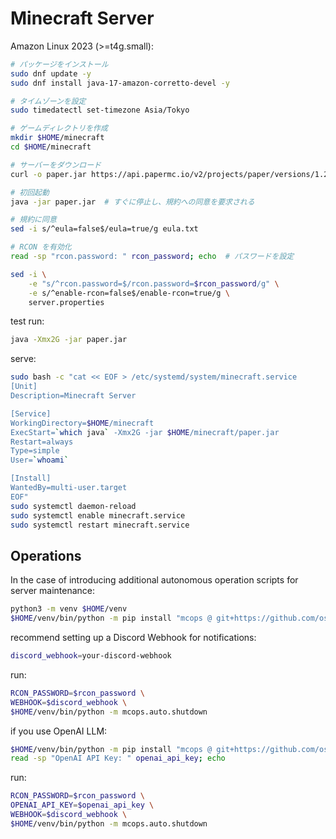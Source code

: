 # Minecraft Server

Amazon Linux 2023 (>=t4g.small):

```sh
# パッケージをインストール
sudo dnf update -y
sudo dnf install java-17-amazon-corretto-devel -y

# タイムゾーンを設定
sudo timedatectl set-timezone Asia/Tokyo

# ゲームディレクトリを作成
mkdir $HOME/minecraft
cd $HOME/minecraft

# サーバーをダウンロード
curl -o paper.jar https://api.papermc.io/v2/projects/paper/versions/1.20/builds/8/downloads/paper-1.20-8.jar

# 初回起動
java -jar paper.jar  # すぐに停止し、規約への同意を要求される

# 規約に同意
sed -i s/^eula=false$/eula=true/g eula.txt

# RCON を有効化
read -sp "rcon.password: " rcon_password; echo  # パスワードを設定

sed -i \
    -e "s/^rcon.password=$/rcon.password=$rcon_password/g" \
    -e s/^enable-rcon=false$/enable-rcon=true/g \
    server.properties
```

test run:

```sh
java -Xmx2G -jar paper.jar
```

serve:

```sh
sudo bash -c "cat << EOF > /etc/systemd/system/minecraft.service
[Unit]
Description=Minecraft Server

[Service]
WorkingDirectory=$HOME/minecraft
ExecStart=`which java` -Xmx2G -jar $HOME/minecraft/paper.jar
Restart=always
Type=simple
User=`whoami`

[Install]
WantedBy=multi-user.target
EOF"
sudo systemctl daemon-reload
sudo systemctl enable minecraft.service
sudo systemctl restart minecraft.service
```

## Operations

In the case of introducing additional autonomous operation scripts for server maintenance:

```sh
python3 -m venv $HOME/venv
$HOME/venv/bin/python -m pip install "mcops @ git+https://github.com/oshinko/minecraft-server.git#subdirectory=ops"
```

recommend setting up a Discord Webhook for notifications:

```sh
discord_webhook=your-discord-webhook
```

run:

```sh
RCON_PASSWORD=$rcon_password \
WEBHOOK=$discord_webhook \
$HOME/venv/bin/python -m mcops.auto.shutdown
```

if you use OpenAI LLM:

```sh
$HOME/venv/bin/python -m pip install "mcops @ git+https://github.com/oshinko/minecraft-server.git#subdirectory=ops[openai]"
read -sp "OpenAI API Key: " openai_api_key; echo
```

run:

```sh
RCON_PASSWORD=$rcon_password \
OPENAI_API_KEY=$openai_api_key \
WEBHOOK=$discord_webhook \
$HOME/venv/bin/python -m mcops.auto.shutdown
```
